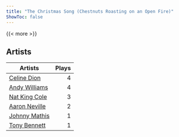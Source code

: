 ```yaml
---
title: "The Christmas Song (Chestnuts Roasting on an Open Fire)"
ShowToc: false
---
```


{{< more >}}

## Artists
Artists | Plays 
----- | -----: 
[Celine Dion](/artists/celine-dion-39068) | 4
[Andy Williams](/artists/andy-williams-16425) | 4
[Nat King Cole](/artists/nat-king-cole-3428) | 3
[Aaron Neville](/artists/aaron-neville-384) | 2
[Johnny Mathis](/artists/johnny-mathis-14581) | 1
[Tony Bennett](/artists/tony-bennett-2564) | 1

